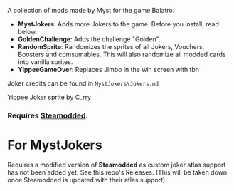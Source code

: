 A collection of mods made by Myst for the game Balatro.

- **MystJokers**: Adds more Jokers to the game. Before you install, read below.
- **GoldenChallenge**: Adds the challenge "Golden".
- **RandomSprite**: Randomizes the sprites of all Jokers, Vouchers, Boosters and comsumables. This will also randomize all modded cards into vanilla sprites.
- **YippeeGameOver**: Replaces Jimbo in the win screen with tbh

Joker credits can be found in ``MystJokers\Jokers.md``

Yippee Joker sprite by C_rry

### Requires [Steamodded](https://github.com/Steamopollys/Steamodded).

# For MystJokers
Requires a modified version of **Steamodded** as custom joker atlas support has not been added yet. See this repo's Releases.
(This will be taken down once Steamodded is updated with their atlas support)